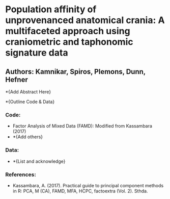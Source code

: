 # Population affinity of unprovenanced anatomical crania: A multifaceted approach using craniometric and taphonomic signature data

## **Authors: Kamnikar, Spiros, Plemons, Dunn, Hefner**

*{Add Abstract Here}

*{Outline Code & Data}

### Code:
- Factor Analysis of Mixed Data (FAMD): Modified from Kassambara (2017)
- *{Add others}

### Data:
- *{List and acknowledge}

### References:
- Kassambara, A. (2017). Practical guide to principal component methods in R: PCA, M (CA), FAMD, MFA, HCPC, factoextra (Vol. 2). Sthda.

